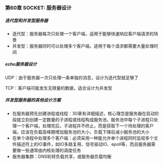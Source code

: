### 第60章 SOCKET: 服务器设计

##### 迭代型和并发型服务器

* 迭代型：服务器每次只处理一个客户端，适用于能够快速响应客户端请求的场景
* 并发型：服务器同时可以处理多个客户端，适用于每个请求都需要大量处理时间

##### echo服务器设计

UDP：由于服务器一次只处理一条单独的消息，设计为迭代型就足够了

TCP：客户端可能发生无限量的数据，适合设计为并发型

##### 并发型服务器的其他设计方案

* 在服务器预先创建进程或线程：30章有详细描述，核心理念是服务器在启动阶段就立刻创建一定数量的子进程或线程构成服务池，服务池中每个子进程只处理一个客户端，处理完后，子进程并不终止，而是获取下一个待处理的客户端，应该在负载高峰期增加服务池的大小，负载下降后减小服务池的大小
* 在单个进程中处理多个客户端：必须采用一种能允许单个进程同时监视多个文件描述符上的IO事件，如IO多路复用、信号驱动IO、epoll等，而且服务器需要做一些通常由内核处理的调度任务
* 服务器集群：DNS轮转负载共享，或服务器负载均衡



